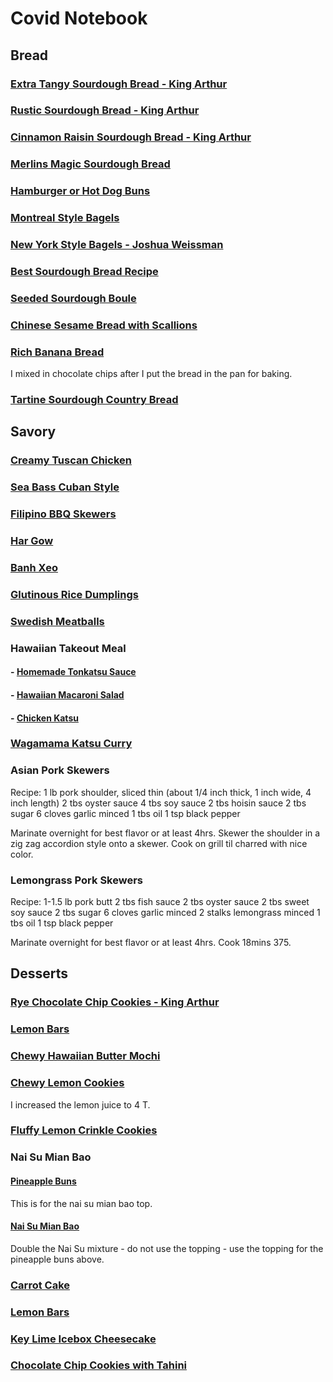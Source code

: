 # Covid Notebook

## Bread

### [Extra Tangy Sourdough Bread - King Arthur](https://www.kingarthurflour.com/recipes/extra-tangy-sourdough-bread-recipe)

### [Rustic Sourdough Bread - King Arthur](https://www.kingarthurflour.com/recipes/rustic-sourdough-bread-recipe)

### [Cinnamon Raisin Sourdough Bread - King Arthur](https://www.kingarthurflour.com/recipes/cinnamon-raisin-sourdough-bread-recipe)

### [Merlins Magic Sourdough Bread](https://www.kingarthurflour.com/recipes/merlins-magic-sourdough-bread-recipe)

### [Hamburger or Hot Dog Buns](https://www.kingarthurflour.com/recipes/hamburger-or-hot-dog-buns-recipe)

### [Montreal Style Bagels](https://www.thespruceeats.com/montreal-style-bagels-recipe-2215510)

### [New York Style Bagels - Joshua Weissman](https://m.youtube.com/watch?v=W8j-ZUp7KD0)

### [Best Sourdough Bread Recipe](https://www.acouplecooks.com/sourdough-bread-recipe-simplified-guide/)

### [Seeded Sourdough Boule](https://www.kingarthurflour.com/recipes/seeded-sourdough-boule-recipe)

### [Chinese Sesame Bread with Scallions](https://kirbiecravings.com/chinese-sesame-bread-with-scallions/)

### [Rich Banana Bread](https://www.allrecipes.com/recipe/17066/janets-rich-banana-bread/)

I mixed in chocolate chips after I put the bread in the pan for baking.

### [Tartine Sourdough Country Bread](https://www.google.com/amp/s/www.theperfectloaf.com/tartine-sourdough-country-loaf-bread-recipe/amp/)

## Savory

### [Creamy Tuscan Chicken](https://tasty.co/recipe/creamy-tuscan-chicken)

### [Sea Bass Cuban Style](https://www.allrecipes.com/recipe/21579/sea-bass-cuban-style/)

### [Filipino BBQ Skewers](https://www.atbbq.com/thesauce/filipino-barbecue-pork-with-achara/)

### [Har Gow](https://tasteasianfood.com/har-gow/)

### [Banh Xeo](https://www.hungryhuy.com/banh-xeo-savory-vietnamese-crepes/)

### [Glutinous Rice Dumplings](https://www.dimsumcentral.com/glutinous-rice-dumplings/)

### [Swedish Meatballs](https://theseamanmom.com/best-swedish-meatballs/)

### Hawaiian Takeout Meal

#### - [Homemade Tonkatsu Sauce](https://www.justonecookbook.com/tonkatsu-sauce-recipe/)

#### - [Hawaiian Macaroni Salad](https://www.favfamilyrecipes.com/authentic-hawaiian-macaroni-salad/)

#### - [Chicken Katsu](https://www.foodandwine.com/recipes/chicken-katsu)

### [Wagamama Katsu Curry](https://www.independent.co.uk/life-style/food-and-drink/wagamama-katsu-curry-recipe-how-to-make-cooking-chef-tutorial-video-a9489466.html)

### Asian Pork Skewers

Recipe:
1 lb pork shoulder, sliced thin (about 1/4 inch thick, 1 inch wide, 4 inch length)
2 tbs oyster sauce
4 tbs soy sauce
2 tbs hoisin sauce
2 tbs sugar
6 cloves garlic minced
1 tbs oil
1 tsp black pepper

Marinate overnight for best flavor or at least 4hrs.
Skewer the shoulder in a zig zag accordion style onto a skewer.
Cook on grill til charred with nice color.

### Lemongrass Pork Skewers

Recipe:
1-1.5 lb pork butt
2 tbs fish sauce
2 tbs oyster sauce
2 tbs sweet soy sauce
2 tbs sugar
6 cloves garlic minced
2 stalks lemongrass minced
1 tbs oil
1 tsp black pepper

Marinate overnight for best flavor or at least 4hrs. Cook 18mins 375.

## Desserts

### [Rye Chocolate Chip Cookies - King Arthur](https://www.kingarthurflour.com/recipes/rye-chocolate-chip-cookies-recipe)

### [Lemon Bars](https://bakingamoment.com/lemon-bars/)

### [Chewy Hawaiian Butter Mochi](https://drivemehungry.com/chewy-butter-mochi-recipe/)

### [Chewy Lemon Cookies](https://www.averiecooks.com/soft-and-chewy-lemon-cookies/)

I increased the lemon juice to 4 T.

### [Fluffy Lemon Crinkle Cookies](https://www.aspicyperspective.com/fluffy-lemon-crinkle-cookies-recipe/)

### Nai Su Mian Bao

#### [Pineapple Buns](https://omnivorescookbook.com/pineapple-buns/)

This is for the nai su mian bao top.

#### [Nai Su Mian Bao](http://theabcchef.com/2015/08/nai-su-mian-bao-milk-butter-bun.html)

Double the Nai Su mixture - do not use the topping - use the topping for the pineapple buns above.

### [Carrot Cake](https://www.momontimeout.com/to-die-for-carrot-cake-recipe/)

### [Lemon Bars](https://bakingamoment.com/lemon-bars/)

### [Key Lime Icebox Cheesecake](https://www.savingdessert.com/key-lime-icebox-cheesecake/)

### [Chocolate Chip Cookies with Tahini](https://food52.com/recipes/77758-new-fashioned-chocolate-chip-cookies-with-all-tahini-no-butter)

